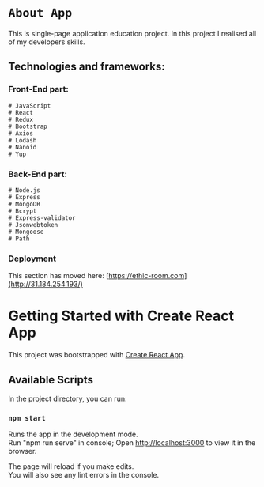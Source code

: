 # `About App`

This is single-page application education project. In this project I realised all of my developers skills.
## Technologies and frameworks:
### Front-End part: 
    # JavaScript 
    # React
    # Redux
    # Bootstrap
    # Axios
    # Lodash
    # Nanoid
    # Yup

### Back-End part: 
    # Node.js
    # Express
    # MongoDB
    # Bcrypt
    # Express-validator
    # Jsonwebtoken
    # Mongoose
    # Path

### Deployment

This section has moved here: [https://ethic-room.com](http://31.184.254.193/)

# Getting Started with Create React App

This project was bootstrapped with [Create React App](https://github.com/facebook/create-react-app).

## Available Scripts

In the project directory, you can run:

### `npm start`

Runs the app in the development mode.\
Run "npm run serve" in console;
Open [http://localhost:3000](http://localhost:3000) to view it in the browser.

The page will reload if you make edits.\
You will also see any lint errors in the console.

